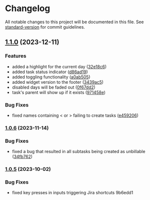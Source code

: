 # Changelog

All notable changes to this project will be documented in this file. See [standard-version](https://github.com/conventional-changelog/standard-version) for commit guidelines.

## [1.1.0](https://github.com/davids-ensemble/jira-tj-web-panel/compare/v1.0.6...v1.1.0) (2023-12-11)


### Features

* added a highlight for the current day ([32e18c6](https://github.com/davids-ensemble/jira-tj-web-panel/commit/32e18c622a8bd366f7f85b07d2ca2f78ec248937))
* added task status indicator ([d86ad19](https://github.com/davids-ensemble/jira-tj-web-panel/commit/d86ad197f4ead3d200cbd2ba50e3a80bcaf764f0))
* added toggling functionality ([a0ab505](https://github.com/davids-ensemble/jira-tj-web-panel/commit/a0ab5055d8344b165abc2f9a1598b9ad02a12406))
* added widget version to the footer ([3439ac5](https://github.com/davids-ensemble/jira-tj-web-panel/commit/3439ac58af35bc2b9607d89280a9a325cd2bec45))
* disabled days will be faded out ([0f67dd2](https://github.com/davids-ensemble/jira-tj-web-panel/commit/0f67dd252f2f6ae8d98671a61f542d480460fe9c))
* task's parent will show up if it exists ([971458e](https://github.com/davids-ensemble/jira-tj-web-panel/commit/971458e85cf25269e0cc61998f49181c2278a8ff))


### Bug Fixes

* fixed names containing < or > failing to create tasks ([e459206](https://github.com/davids-ensemble/jira-tj-web-panel/commit/e459206216b8a1781b95ee8a25f2ebcd1f7108d0))

### [1.0.6](https://github.com/davids-ensemble/jira-tj-web-panel/compare/v1.0.5...v1.0.6) (2023-11-14)


### Bug Fixes

* fixed a bug that resulted in all subtasks being created as unbillable ([34fb762](https://github.com/davids-ensemble/jira-tj-web-panel/commit/34fb76248270ba53f8d46ea9f96786f5a6b4e2ec))

### [1.0.5](///compare/v1.0.4...v1.0.5) (2023-10-02)


### Bug Fixes

* fixed key presses in inputs triggering Jira shortcuts 9b6edd1
